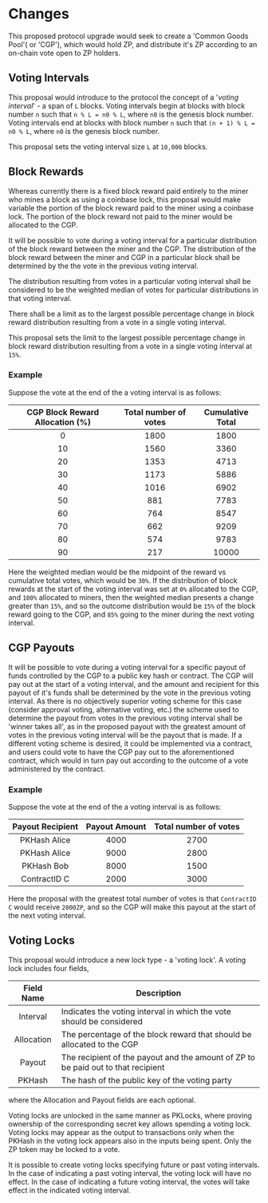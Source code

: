 # Changes

This proposed protocol upgrade would seek to create a 'Common Goods Pool'( or 'CGP'), which would hold ZP, and distribute it's ZP according to an on-chain vote open to ZP holders.

## Voting Intervals

This proposal would introduce to the protocol the concept of a '*voting interval*' - a span of `L` blocks.
Voting intervals begin at blocks with block number `n` such that `n % L = n0 % L`, where `n0` is the genesis block number.
Voting intervals end at blocks with block number `n` such that `(n + 1) % L = n0 % L`, where `n0` is the genesis block number.

This proposal sets the voting interval size `L` at `10,000` blocks.

## Block Rewards

Whereas currently there is a fixed block reward paid entirely to the miner who mines a block as using a coinbase lock, this proposal would make variable the portion of the block reward paid to the miner using a coinbase lock.
The portion of the block reward not paid to the miner would be allocated to the CGP.

It will be possible to vote during a voting interval for a particular distribution of the block reward between the miner and the CGP.
The distribution of the block reward between the miner and CGP in a particular block shall be determined by the the vote in the previous voting interval.

The distribution resulting from votes in a particular voting interval shall be considered to be the weighted median of votes for particular distributions in that voting interval.

There shall be a limit as to the largest possible percentage change in block reward distribution resulting from a vote in a single voting interval.

This proposal sets the limit to the largest possible percentage change in block reward distribution resulting from a vote in a single voting interval at `15%`.

### Example

Suppose the vote at the end of the a voting interval is as follows:

| CGP Block Reward Allocation (%) | Total number of votes | Cumulative Total |
|:-------------------------------:|:---------------------:|:----------------:|
| 0                               | 1800                  | 1800
| 10                              | 1560                  | 3360
| 20                              | 1353                  | 4713
| 30                              | 1173                  | 5886
| 40                              | 1016                  | 6902
| 50                              | 881                   | 7783
| 60                              | 764                   | 8547
| 70                              | 662                   | 9209
| 80                              | 574                   | 9783
| 90                              | 217                   | 10000

Here the weighted median would be the midpoint of the reward vs cumulative total votes, which would be `30%`. If the distribution of block rewards at the start of the voting interval was set at `0%` allocated to the CGP, and `100%` allocated to miners, then the weighted median presents a change greater than `15%`, and so the outcome distribution would be `15%` of the block reward going to the CGP, and `85%` going to the miner during the next voting interval.

## CGP Payouts

It will be possible to vote during a voting interval for a specific payout of funds controlled by the CGP to a public key hash or contract.
The CGP will pay out at the start of a voting interval, and the amount and recipient for this payout of it's funds shall be determined by the vote in the previous voting interval.
As there is no objectively superior voting scheme for this case (consider approval voting, alternative voting, etc.) the scheme used to determine the payout from votes in the previous voting interval shall be 'winner takes all', as in the proposed payout with the greatest amount of votes in the previous voting interval will be the payout that is made.
If a different voting scheme is desired, it could be implemented via a contract, and users could vote to have the CGP pay out to the aforementioned contract, which would in turn pay out according to the outcome of a vote administered by the contract.

### Example

Suppose the vote at the end of the a voting interval is as follows:

| Payout Recipient | Payout Amount | Total number of votes |
|:----------------:|:-------------:|:---------------------:|
| PKHash Alice     | 4000          | 2700
| PKHash Alice     | 9000          | 2800
| PKHash Bob       | 8000          | 1500
| ContractID C     | 2000          | 3000

Here the proposal with the greatest total number of votes is that `ContractID C` would receive `2000ZP`, and so the CGP will make this payout at the start of the next voting interval.

## Voting Locks

This proposal would introduce a new lock type - a 'voting lock'. A voting lock includes four fields,

| Field Name | Description
|:----------:| -----------
| Interval   | Indicates the voting interval in which the vote should be considered
| Allocation | The percentage of the block reward that should be allocated to the CGP
| Payout     | The recipient of the payout and the amount of ZP to be paid out to that recipient
| PKHash     | The hash of the public key of the voting party

where the Allocation and Payout fields are each optional.

Voting locks are unlocked in the same manner as PKLocks, where proving ownership of the corresponding secret key allows spending a voting lock.
Voting locks may appear as the output to transactions only when the PKHash in the voting lock appears also in the inputs being spent.
Only the ZP token may be locked to a vote.

It is possible to create voting locks specifying future or past voting intervals.
In the case of indicating a past voting interval, the voting lock will have no effect. In the case of indicating a future voting interval, the votes will take effect in the indicated voting interval.
